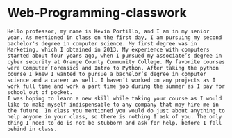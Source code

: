 # Web-Programming-classwork

 

	Hello professor, my name is Kevin Portillo, and I am in my senior year. As mentioned in class on the first day, I am pursuing my second bachelor's degree in computer science. My first degree was in Marketing, which I obtained in 2013. My experience with computers started about four years ago, when I pursued my associate’s degree in cyber security at Orange County Community College. My favorite courses were Computer Forensics and Intro to Python. After taking the python course I knew I wanted to pursue a bachelor’s degree in computer science and a career as well. I haven’t worked on any projects as I work full time and work a part time job during the summer as I pay for school out of pocket.
	I was hoping to learn a new skill while taking your course as I would like to make myself indispensable to any company that may hire me in the future. In class you mentioned you would do just about anything to help anyone in your class, so there is nothing I ask of you. The only thing I need to do is not be stubborn and ask for help, before I fall behind in class.
	

